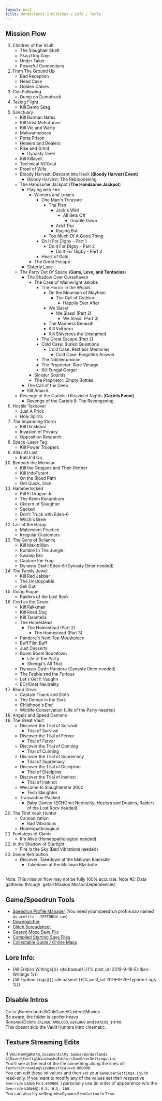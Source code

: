 ```yaml
---
layout: post
title: Borderlands 3 Glitches / Info / Tools
---
```


## Mission Flow
1. Children of the Vault
    * The Slaughter Shaft
    * Skag Dog Days
    * Under Taker
    * Powerful Connections
2. From The Ground Up
    * Bad Reception
    * Head Case
    * Golden Calves
3. Cult Following
    * Dump on Dumptruck
4. Taking Flight
    * Kill Demo Skag
5. Sanctuary
    * Kill Borman Nates
    * Kill Urist McEnforcer
    * Kill Vic and Warty
    * Maliwannabees
    * Porta Prison
    * Healers and Dealers
    * Rise and Grind
        - Dynasty Diner
    * Kill Killavolt
    * Technical NOGout
    * Proof of Wife
    * Bloody Harvest: Descent into Heck (**Bloody Harvest Event**)
        - Bloody Harvest: The Rebloodening
    * The Handsome Jackpot (**The Handsome Jackpot**)
        - Playing with Fire
            * Winners and Losers
                - One Man's Treasure
                    * The Plan
                        - Jack's Wild
                            * All Bets Off
                                - Double Down
                        * Acid Trip
                        * Raging Bot
                    * Too Much Of A Good Thing
                - Do It For Digby - Part 1
                    * Do It For Digby - Part 2
                        - Do It For Digby - Part 3
                - Heart of Gold
            * The Great Escape
        - Sisterly Love
    * The Party Out Of Space (**Guns, Love, and Tentacles**)
        - The Shadow Over Cursehaven
            * The Case of Wainwright Jakobs
                - The Horror in the Woods
                    * On the Mountain of Mayhem
                        - The Call of Gythian
                            * Happily Ever After
                    * We Slass!
                        -  We Slass! (Part 2)
                            * We Slass! (Part 3)
                    * The Madness Beneath
                    * Kill Voltborn
                    * Kill Shiverous the Unscathed
                - The Great Escape (Part 2)
                - Cold Case: Buried Questions
                    * Cold Case: Restless Memories
                        - Cold Case: Forgotten Answer
                - The Nibblenomicon
                - The Proprietor: Rare Vintage
                - Kill Fungal Gorger
            * Sinister Sounds
            * The Proprietor: Empty Bottles
        - The Call of the Deep
        - Kill Amach
    * Revenge of the Cartels: Ultraviolet Nights (**Cartels Event**)
        - Revenge of the Cartels II: The Revengening
6. Hostile Takeover
    * Just A Prick
    * Holy Spirits
7. The Impending Storm
    * Kill Dinklebot
    * Invasion of Privacy
    * Opposition Research
8. Space-Laser Tag
    * Kill Power Troopers
9. Atlas At Last
    * Ratch'd Up
10. Beneath the Meridian
    * Kill the Grogans and Their Mother
    * Kill IndoTyrant
    * On the Blood Path
    * Get Quick, Slick
11. Hammerlocked
    * Kill El Dragon Jr
    * The Kevin Konundrum
    * Cistern of Slaughter
    * Sacked
    * Don't Truck with Eden-6
    * Witch's Brew
12. Lair of the Harpy
    * Malevolent Practice
    * Irregular Customers
13. The Guns of Reliance
    * Kill Maxitrillion
    * Rumble In The Jungle
    * Swamp Bro
    * Capture the Frag
    * Dynasty Dash: Eden-6 (Dynasty Diner needed)
14. The Family Jewel
    * Kill Red Jabber
    * The Unstoppable
    * Sell Out
15. Going Rogue
    * Raiders of the Lost Rock
16. Cold as the Grave
    * Kill Rakkman
    * Kill Road Dog
    * Kill Tarantella
    * The Homestead
        - The Homestead (Part 2)
            * The Homestead (Part 3)
    * Pandora's Next Top Mouthpiece
    * Buff Film Buff
    * Just Desserts
    * Boom Boom Boomtown
        * Life of the Party
        * Sheega's All That
    * Dynasty Dash: Pandora (Dynasty Diner needed)
    * The Feeble and the Furious
    * Let's Get It Vaughn
    * ECHOnet Neutrality
17. Blood Drive
    * Captain Thunk and Sloth
    * The Demon in the Dark
    * Childhood's End
    * Wildlife Conservation (Life of the Party needed)
18. Angels and Speed Demons
19. The Great Vault
    * Discover the Trial of Survival
        - Trial of Survival
    * Discover the Trial of Fervor
        - Trial of Fervor
    * Discover the Trial of Cunning
        - Trial of Cunning
    * Discover the Trial of Supremacy
        - Trial of Supremacy
    * Discover the Trial of Discipline
        - Trial of Discipline
    * Discover the Trial of Instinct
        - Trial of Instinct
    * Welcome to Slaughterstar 3000
        - Tech Slaughter
    * Transaction-Packed
        - Baby Dancer (ECHOnet Neutrality, Healers and Dealers, Raiders of the Lost Rock needed)
20. The First Vault Hunter
    * Cannonization
        - Bad Vibrations
    * Homeopathological
21. Footsteps of Giants
    * It's Alive (Homeopathological needed)
22. In the Shadow of Starlight
    * Fire in the Sky (Bad Vibrations needed)
23. Divine Retribution
    * Discover: Takedown at the Maliwan Blacksite
        - Takedown at the Maliwan Blacksite

<br/>
Note: This mission flow may not be fully 100% accurate.
Note #2: Data gathered through `getall Mission MissionDependencies`

## Game/Speedrun Tools

* [Speedrun Profile Manager]({{site.url}}/assets/downloads/BL3SpeedrunProfileManager.rar) (You need your speedrun profile.sav named as `profile - SPEEDRUN.sav`)
* [Downpatcher](https://drive.google.com/open?id=1FJr4KGBnGvaUKoKK-b4fYOzd_WFCpH3E)
* [Glitch Spreadsheet](https://docs.google.com/spreadsheets/d/1KyGZIbKvd0QH23HRhby8VZVQacW4ErUvDeYAyD3FEkw/edit?usp=sharing)
* [Geared Moze Save File]({{site.url}}/assets/downloads/bl3saves/1.sav)
* [Compiled Starting Save Files]({{site.url}}/assets/downloads/bl3saves/Starters.rar)
* [Collectable Guide / Online Maps](https://mapgenie.io/borderlands-3)

## Lore Info:

* [All Eridian Writings]({{ site.baseurl }}{% post_url 2019-9-18-Eridian-Writings %})
* [All Typhon Logs]({{ site.baseurl }}{% post_url 2019-9-29-Typhon-Logs %})

## Disable Intros
Go to \Borderlands3\OakGame\Content\Movies<br/>
Be aware, the folder is spoiler heavy<br/>
Rename/Delete `2KLOGO`, `AMDLOGO`, `GBXLOGO` and `MARCUS_INTRO`<br/>
This doesnt skip the Vault Hunters intro cinematic.<br/>

## Texture Streaming Edits
If you navigate to, `Documents\My Games\Borderlands 3\Saved\Config\WindowsNoEditor\GameUserSettings.ini`<br/>
You'll see at the end of the file something along the lines of: `TextureStreamingViewBoostScale=0.000000`<br/>
You can edit these ini values  and then set your `GameUserSettings.ini` to read-only. If you want to modify any of the values set their respective `Override` value to `1.000000`. I personally use (in order of appearence w/o the `Override` values): `0.5, 0.5, 160`.<br/>
You can also try setting `bUseDynamicResolution` to `True`.
